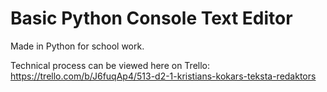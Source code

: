 # Basic Python Console Text Editor
Made in Python for school work.

Technical process can be viewed here on Trello: https://trello.com/b/J6fuqAp4/513-d2-1-kristians-kokars-teksta-redaktors
